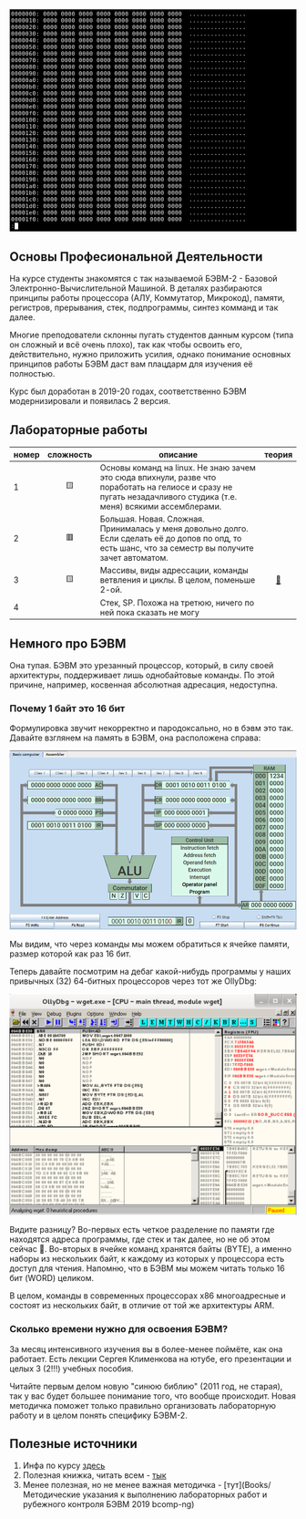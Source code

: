 ![](img/Data-2521677485.gif)

## Основы Професиональной Деятельности

На курсе студенты знакомятся с так называемой БЭВМ-2 - Базовой Электронно-Вычислительной Машиной. В деталях разбираются принципы работы процессора (АЛУ, Коммутатор, Микрокод), памяти, регистров, прерывания, стек, подпрограммы, синтез комманд и так далее. 

Многие преподователи склонны пугать студентов данным курсом (типа он сложный и всё очень плохо), так как чтобы освоить его, действительно, нужно приложить усилия, однако понимание основных принципов работы БЭВМ даст вам плацдарм для изучения её полностью.

Курс был доработан в 2019-20 годах, соответственно БЭВМ модернизировали и появилась 2 версия.

## Лабораторные работы


| номер | сложность | описание                                                                                                                                                           |          теория           |
| ----- | :-------: | ------------------------------------------------------------------------------------------------------------------------------------------------------------------ | :-----------------------: |
| 1     |    🟨     | Основы команд на linux. Не знаю зачем это сюда впихнули, разве что поработать на гелиосе и сразу не пугать незадачливого студика (т.е. меня) всякими ассемблерами. |                           |
| 2     |    🟥     | Большая. Новая. Сложная. Принималась у меня довольно долго. Если сделать её до допов по опд, то есть шанс, что за семестр вы получите зачет автоматом.             |                           |
| 3     |    🟨     | Массивы, виды адрессации, команды ветвления и циклы. В целом, поменьше 2-ой.                                                                                       | [📑](2sem/lab3/README.md) |
| 4     |           | Стек, SP. Похожа на третюю, ничего по ней пока сказать не могу                                                                                                     |                           |

## Немного про БЭВМ

Она тупая. БЭВМ это урезанный процессор, который, в силу своей архитектуры, поддерживает лишь однобайтовые команды. По этой причине, например, косвенная абсолютная адресация, недоступна.

### Почему 1 байт это 16 бит

Формулировка звучит некорректно и пародоксально, но в бэвм это так. Давайте взглянем на память в БЭВМ, она расположена справа:

![](img/Pasted%20image%2020250306174123.png)


Мы видим, что через команды мы можем обратиться к ячейке памяти, размер которой как раз 16 бит.

Теперь давайте посмотрим на дебаг какой-нибудь программы у наших привычных (32) 64-битных процессоров через тот же OllyDbg:

![](img/Pasted%20image%2020250306174825.png)

Видите разницу? Во-первых есть четкое разделение по памяти где находятся адреса программы, где стек и так далее, но не об этом сейчас 🙂. Во-вторых в ячейке команд хранятся байты (BYTE), а именно наборы из нескольких байт, к каждому из которых у процессора есть доступ для чтения. Напомню, что в БЭВМ мы можем читать только 16 бит (WORD) целиком.

В целом, команды в современных процессорах x86 многоадресные и состоят из нескольких байт, в отличие от той же архитектуры ARM.

### Сколько времени нужно для освоения БЭВМ?

За месяц интенсивного изучения вы в более-менее поймёте, как она работает. Есть лекции Сергея Клименкова на ютубе, его презентации и целых 3 (2!!!) учебных пособия.

Читайте первым делом новую "синюю библию" (2011 год, не старая), так у вас будет большее понимание того, что вообще происходит. Новая методичка поможет только правильно организовать лабораторную работу и в целом понять специфику БЭВМ-2.

## Полезные источники

1. Инфа по курсу [здесь](https://se.ifmo.ru/courses/csbasics)
2. Полезная книжка, читать всем - [тык](https://books.ifmo.ru/file/pdf/761.pdf)
3. Менее полезная, но не менее важная методичка - [тут](Books/Методические указания к выполнению лабораторных работ и рубежного контроля БЭВМ 2019 bcomp-ng)